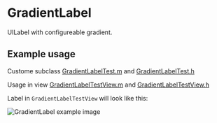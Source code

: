 GradientLabel
=============

UILabel with configureable gradient.

Example usage
-------------

Custome subclass
[GradientLabelTest.m](GradientLabelTest.m)
and
[GradientLabelTest.h](GradientLabelTest.h)

Usage in view 
[GradientLabelTestView.m](GradientLabelTestView.m)
and
[GradientLabelTestView.h](GradientLabelTestView.h)

Label in `GradientLabelTestView` will look like this:

![GradientLabel example image](/wader/ios-misc/raw/master/GradientLabel/GradientLabelExample.png)

